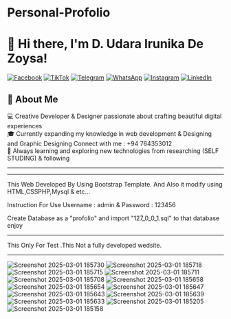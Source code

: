 # Personal-Profolio

# 👋 Hi there, I'm D. Udara Irunika De Zoysa!

[![Facebook](https://img.shields.io/badge/Facebook-1877F2?style=flat&logo=facebook&logoColor=white)](https://www.facebook.com/share/1GaNgEJuBY/)
[![TikTok](https://img.shields.io/badge/TikTok-000000?style=flat&logo=tiktok&logoColor=white)](https://tiktok.com/@uidd.com)
[![Telegram](https://img.shields.io/badge/Telegram-2CA5E0?style=flat&logo=telegram&logoColor=white)](https://t.me/@UIDD_7PL)
[![WhatsApp](https://img.shields.io/badge/WhatsApp-25D366?style=flat&logo=whatsapp&logoColor=white)](https://wa.me/+94764353012)
[![Instagram](https://img.shields.io/badge/Instagram-E4405F?style=flat&logo=instagram&logoColor=white)](https://instagram.com/d.udarairunikade)
[![LinkedIn](https://img.shields.io/badge/LinkedIn-0A66C2?style=flat&logo=linkedin&logoColor=white)](https://linkedin.com/in/udara-irunika-de-zoysa-770bb934a)

## 🚀 About Me

💻 Creative Developer & Designer passionate about crafting beautiful digital experiences  
🎓 Currently expanding my knowledge in web development & Designing and Graphic Designing Connect with me : +94 764353012  
🌱 Always learning and exploring new technologies from researching (SELF STUDING) & following

________________________________________________________________________________________________________________________________________________________________________________________
________________________________________________________________________________________________________________________________________________________________________________________

This Web Developed By Using Bootstrap Template. And Also it modify using HTML,CSSPHP,Mysql &amp; etc...

Instruction For Use
Username : admin &
Password : 123456

Create Database as a "profolio" and import "127_0_0_1.sql" to that database enjoy
__________________________________________________________
This Only For Test .This Not a fully developed wedsite.
__________________________________________________________

![Screenshot 2025-03-01 185730](https://github.com/user-attachments/assets/9895f708-f02d-4844-909e-e143a3db1d08)
![Screenshot 2025-03-01 185718](https://github.com/user-attachments/assets/afb72326-6a9e-4c1e-aa09-43968df77632)
![Screenshot 2025-03-01 185715](https://github.com/user-attachments/assets/a82ca691-e5c4-4ef3-995c-b2ea433c278a)
![Screenshot 2025-03-01 185711](https://github.com/user-attachments/assets/96578962-fa76-49c7-b2f5-0ad5e6978c72)
![Screenshot 2025-03-01 185708](https://github.com/user-attachments/assets/3e49878c-6b49-48b3-86da-d2c494106514)
![Screenshot 2025-03-01 185658](https://github.com/user-attachments/assets/f4c8dc45-6897-4880-ac1e-752c269b3f9e)
![Screenshot 2025-03-01 185654](https://github.com/user-attachments/assets/1a8ab156-4030-4ede-9ee0-8755bc85a5ce)
![Screenshot 2025-03-01 185647](https://github.com/user-attachments/assets/a70bbffc-3f51-4722-b39f-1d258aedf539)
![Screenshot 2025-03-01 185643](https://github.com/user-attachments/assets/6043d824-f92d-46d8-a69b-fd88f2b3a3e9)
![Screenshot 2025-03-01 185639](https://github.com/user-attachments/assets/f53ca4b1-6832-47e6-9e70-002a6756dcdb)
![Screenshot 2025-03-01 185633](https://github.com/user-attachments/assets/0726c70b-0513-43ca-b1b2-1a13e0bbb170)
![Screenshot 2025-03-01 185205](https://github.com/user-attachments/assets/89134a2b-b4f8-4397-b39e-521a50c51294)
![Screenshot 2025-03-01 185158](https://github.com/user-attachments/assets/86599f96-6d14-44f0-a894-6e88c35929ec)
